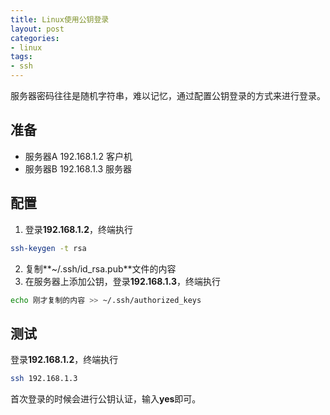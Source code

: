 ```yaml
---
title: Linux使用公钥登录
layout: post
categories:
- linux
tags:
- ssh
---
```

服务器密码往往是随机字符串，难以记忆，通过配置公钥登录的方式来进行登录。
## 准备
+ 服务器A 192.168.1.2 客户机
+ 服务器B 192.168.1.3 服务器
## 配置

1. 登录**192.168.1.2**，终端执行
```bash
ssh-keygen -t rsa
```
2. 复制**~/.ssh/id_rsa.pub**文件的内容
3. 在服务器上添加公钥，登录**192.168.1.3**，终端执行
```bash
echo 刚才复制的内容 >> ~/.ssh/authorized_keys
```
## 测试
登录**192.168.1.2**，终端执行
```bash
ssh 192.168.1.3
```
首次登录的时候会进行公钥认证，输入**yes**即可。